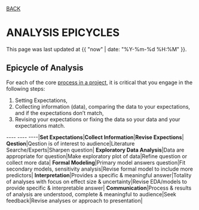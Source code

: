 [BACK](../)

# ANALYSIS EPICYCLES
This page was last updated at {{ "now" | date: "%Y-%m-%d %H:%M" }}.
<br>

## Epicycle of Analysis

For each of the core [process in a project](/project-process.md), it is critical that you engage in the following steps:

1. Setting Expectations,
2. Collecting information (data), comparing the data to your expectations, and if the expectations don’t match,
3. Revising your expectations or fixing the data so your data and your expectations match.

---- ---- ----|**Set Expectations**|**Collect Information**|**Revise Expections**|
**Qestion**|Qestion is of interest to audience|Literature Searche/Experts|Sharpen question|
**Exploratory Data Analysis**|Data are appropriate for question|Make exploratory plot of data|Refine question or collect more data|
**Formal Modeling**|Primary model answers question|Fit secondary models, sensitivity analysis|Revise formal model to include more predictors|
**Interpretation**|Provides a specific & meaningful answer|Totality of analyses with focus on effect size & uncertainty|Revise EDA/models to provide specific & interpretable answer|
**Communication**|Process & results of analysis are understood, complete & meaningful to audience|Seek feedback|Revise analyses or approach to presentation|
